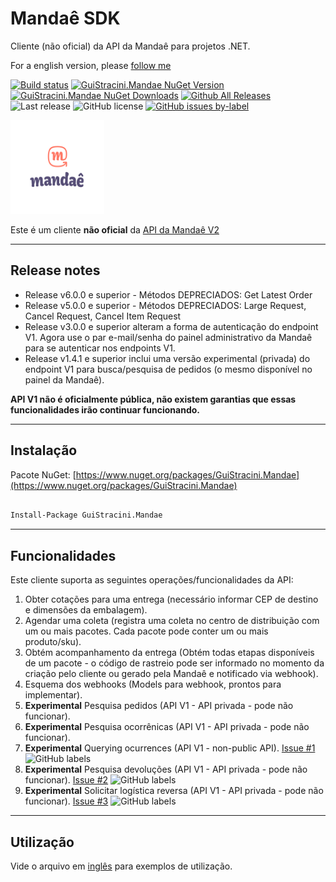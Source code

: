 # Mandaê SDK

Cliente (não oficial) da API da Mandaê para projetos .NET.

For a english version, please [follow me](/readme.md)

[![Build status](https://ci.appveyor.com/api/projects/status/2et11cwujyfnsruj?svg=true)](https://ci.appveyor.com/project/guibranco/guistracini-mandae)
[![GuiStracini.Mandae NuGet Version](https://img.shields.io/nuget/v/GuiStracini.Mandae.svg?style=flat)](https://www.nuget.org/packages/GuiStracini.Mandae/)
[![GuiStracini.Mandae NuGet Downloads](https://img.shields.io/nuget/dt/GuiStracini.Mandae.svg?style=flat)](https://www.nuget.org/packages/GuiStracini.Mandae/)
[![Github All Releases](https://img.shields.io/github/downloads/guibranco/GuiStracini.Mandae/total.svg?style=flat)](https://github.com/guibranco/GuiStracini.Mandae)
![Last release](https://img.shields.io/github/release-date/guibranco/guistracini.mandae.svg?style=flat)
![GitHub license](https://img.shields.io/github/license/guibranco/guistracini.mandae)
[![GitHub issues by-label](https://img.shields.io/github/issues/guibranco/guistracini.mandae/help%20wanted.svg)](https://github.com/guibranco/guistracini.mandae/issues?q=is%3Aissue+is%3Aopen+label%3A%22help+wanted%22)


<img src="https://raw.githubusercontent.com/guibranco/GuiStracini.Mandae/master/Mandae.png" alt="GuiStracini.Mandae" width="150" height="150" />

Este é um cliente **não oficial** da [API da Mandaê V2](https://dev.mandae.com.br/api/index.html)

---

## Release notes

- Release v6.0.0 e superior - Métodos DEPRECIADOS: Get Latest Order
- Release v5.0.0 e superior - Métodos DEPRECIADOS: Large Request, Cancel Request, Cancel Item Request 
- Release v3.0.0 e superior alteram a forma de autenticação do endpoint V1. Agora use o par e-mail/senha do painel administrativo da Mandaê para se autenticar nos endpoints V1.
- Release v1.4.1 e superior inclui uma versão experimental (privada) do endpoint V1 para busca/pesquisa de pedidos (o mesmo disponível no painel da Mandaê). 

**API V1 não é oficialmente pública, não existem garantias que essas funcionalidades irão continuar funcionando.**

---

## Instalação

Pacote NuGet: [https://www.nuget.org/packages/GuiStracini.Mandae](https://www.nuget.org/packages/GuiStracini.Mandae)

```ps

Install-Package GuiStracini.Mandae

```

---

## Funcionalidades

Este cliente suporta as seguintes operações/funcionalidades da API:
 1. Obter cotações para uma entrega (necessário informar CEP de destino e dimensões da embalagem).
 2. Agendar uma coleta (registra uma coleta no centro de distribuição com um ou mais pacotes. Cada pacote pode conter um ou mais produto/sku).
 3. Obtém acompanhamento da entrega (Obtém todas etapas disponíveis de um pacote - o código de rastreio pode ser informado no momento da criação pelo cliente ou gerado pela Mandaê e notificado via webhook).
 4. Esquema dos webhooks (Models para webhook, prontos para implementar).
 5. **Experimental** Pesquisa pedidos (API V1 - API privada - pode não funcionar).
 6. **Experimental** Pesquisa ocorrênicas (API V1 - API privada - pode não funcionar). 
 6. **Experimental** Querying ocurrences (API V1 - non-public API). [Issue #1](https://github.com/guibranco/GuiStracini.Mandae/issues/1) ![GitHub labels](https://img.shields.io/github/labels/guibranco/BancosBrasileiros/help%20wanted)
 7. **Experimental** Pesquisa devoluções (API V1 - API privada - pode não funcionar). [Issue #2](https://github.com/guibranco/GuiStracini.Mandae/issues/2) ![GitHub labels](https://img.shields.io/github/labels/guibranco/BancosBrasileiros/help%20wanted)
 8. **Experimental** Solicitar logística reversa (API V1 - API privada - pode não funcionar). [Issue #3](https://github.com/guibranco/GuiStracini.Mandae/issues/3) ![GitHub labels](https://img.shields.io/github/labels/guibranco/BancosBrasileiros/help%20wanted)

---

## Utilização

Vide o arquivo em [inglês](README.md#usage) para exemplos de utilização.
